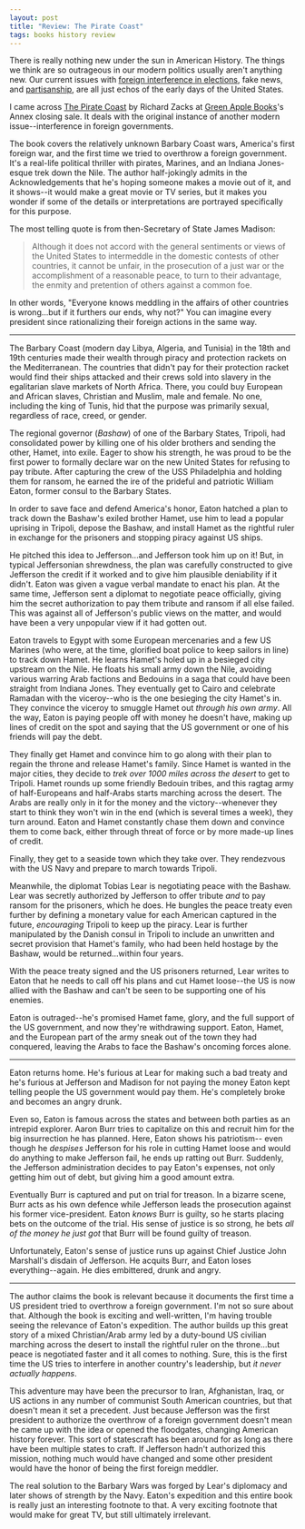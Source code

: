 ```yaml
---
layout: post
title: "Review: The Pirate Coast"
tags: books history review
---
```


There is really nothing new under the sun in American History. The things we think are so outrageous in our modern politics usually aren't anything new. 
Our current issues with [foreign interference in elections](https://founders.archives.gov/documents/Jefferson/01-12-02-0405), fake news, and [partisanship](https://www.ourdocuments.gov/doc.php?flash=false&doc=15&page=transcript), are all just echos of the early days of the United States.

I came across [The Pirate Coast](https://www.amazon.com/Pirate-Coast-Jefferson-Marines-Mission/dp/140130849X) by Richard Zacks at 
[Green Apple Books](https://www.greenapplebooks.com/)'s Annex closing sale. 
It deals with the original instance of another modern issue--interference in foreign governments.

The book covers the relatively unknown Barbary Coast wars, America's first foreign war, and the first time we tried to overthrow a foreign government.
It's a real-life political thriller with pirates, Marines, and an Indiana Jones-esque trek down the Nile. The author half-jokingly admits in the Acknowledgements that he's hoping someone makes a movie out of it, and it shows--it would make a great movie or TV series, but it makes you wonder if some of the details or interpretations are portrayed specifically for this purpose.

The most telling quote is from then-Secretary of State James Madison:
> Although it does not accord with the general sentiments or views of the United States to intermeddle in the domestic contests of other countries, it cannot be unfair, in the prosecution of a just war or the accomplishment of a reasonable peace, to turn to their advantage, the enmity and pretention of others against a common foe.

In other words, "Everyone knows meddling in the affairs of other countries is wrong...but if it furthers our ends, why not?" You can imagine every president since rationalizing their foreign actions in the same way.

---

The Barbary Coast (modern day Libya, Algeria, and Tunisia) in the 18th and 19th centuries made their wealth through piracy and protection rackets on the Mediterranean. The countries that didn't pay for their protection racket would find their ships attacked and their crews sold into slavery in the  egalitarian slave markets of North Africa. There, you could buy European and African slaves, Christian and Muslim, male and female. No one, including the king of Tunis, hid that the purpose was primarily sexual, regardless of race, creed, or gender.

The regional governor (_Bashaw_) of one of the Barbary States, Tripoli, had consolidated power by killing one of his older brothers and sending the other, Hamet, into exile. Eager to show his strength, he was proud to be the first power to formally declare war on the new United States for 
refusing to pay tribute. After capturing the crew of the USS Philadelphia and holding them for ransom, he earned the ire of the prideful and patriotic William Eaton, former consul to the Barbary States.

In order to save face and defend America's honor, Eaton hatched a plan to track down the Bashaw's exiled brother Hamet, use him to lead a popular uprising in Tripoli, depose the Bashaw, and install Hamet as the rightful ruler in exchange for the prisoners and stopping piracy against US ships.

He pitched this idea to Jefferson...and Jefferson took him up on it! 
But, in typical Jeffersonian shrewdness, the plan was carefully constructed to give Jefferson the credit if it worked and to give him plausible deniability if it didn't. Eaton was given a vague verbal mandate to enact his plan. At the same time, Jefferson sent a diplomat to negotiate peace officially, giving him the secret authorization to pay them tribute and ransom if all else failed. This was against all of Jefferson's public views on the matter, and would have been a very unpopular view if it had gotten out.

Eaton travels to Egypt with some European mercenaries and a few US Marines (who were, at the time, glorified boat police to keep sailors in line) to track down Hamet. He learns Hamet's holed up in a besieged city upstream on the Nile. He floats his small army down the Nile, avoiding various warring Arab factions and Bedouins in a saga that could have been straight from Indiana Jones. They eventually get to Cairo and celebrate Ramadan with the viceroy--who is the one besieging the city Hamet's in. They convince the viceroy to smuggle Hamet out _through his own army_. All the way, Eaton is
paying people off with money he doesn't have, making up lines of credit on the spot and saying that the US government or one of his friends will pay the debt.

They finally get Hamet and convince him to go along with their plan to regain the throne and release Hamet's family. Since Hamet is wanted in the major cities, they decide to _trek over 1000 miles across the desert_ to get to Tripoli. Hamet rounds up some friendly Bedouin tribes, and this ragtag army of half-Europeans and half-Arabs starts marching across the desert. The Arabs are really only in it for the money and the victory--whenever they start to think they won't win in the end (which is several times a week), they turn around. Eaton and Hamet constantly chase them down and convince them to come back, either through threat of force or by more made-up lines of credit.

Finally, they get to a seaside town which they take over. They rendezvous with the US Navy and prepare to march towards Tripoli.

Meanwhile, the diplomat Tobias Lear is negotiating peace with the Bashaw. 
Lear was secretly authorized by Jefferson to offer tribute _and_ to pay ransom for the prisoners, which he does. He bungles the peace treaty even further by defining a monetary value for each American captured in the future, _encouraging_ Tripoli to keep up the piracy. Lear is further manipulated by the Danish consul in Tripoli to include an unwritten and secret provision that Hamet's family, who had been held hostage by the Bashaw, would be returned...within four years.

With the peace treaty signed and the US prisoners returned, Lear writes to Eaton that he needs to call off his plans and cut Hamet loose--the US is now allied with the Bashaw and can't be seen to be supporting one of his enemies. 

Eaton is outraged--he's promised Hamet fame, glory, and the full support of the US government, and now they're withdrawing support. Eaton, Hamet, and the European part of the army sneak out
of the town they had conquered, leaving the Arabs to face the Bashaw's oncoming forces alone. 

---

Eaton returns home. He's furious at Lear for making such a bad treaty and he's furious at Jefferson and Madison for not paying the money Eaton kept telling people the US government would pay them. He's completely broke and becomes an angry drunk.

Even so, Eaton is famous across the states and between both parties as an intrepid explorer. Aaron Burr tries to capitalize on this and recruit him 
for the big insurrection he has planned. Here, Eaton shows his patriotism--
even though he _despises_ Jefferson for his role in cutting Hamet loose and would do anything to make Jefferson fail, he ends up ratting out Burr. Suddenly, the Jefferson administration decides to pay Eaton's expenses, not only getting him out of debt, but giving him a good amount extra.

Eventually Burr is captured and put on trial for treason. In a bizarre scene,
Burr acts as his own defence while Jefferson leads the prosecution against his
former vice-president. Eaton _knows_ Burr is guilty, so he starts placing bets on the outcome of the trial. His sense of justice is so strong, he bets _all of the money he just got_ that Burr will be found guilty of treason.

Unfortunately, Eaton's sense of justice runs up against Chief Justice John Marshall's disdain of Jefferson. He acquits Burr, and Eaton loses everything--again. He dies embittered, drunk and angry.

---

The author claims the book is relevant because it documents the first time a US president tried to overthrow a foreign government. I'm not so sure about that. Although the book is exciting and well-written, I'm having trouble seeing the relevance of Eaton's expedition. The author builds up this great story of a mixed Christian/Arab army led by a duty-bound US civilian marching across the desert to install the rightful ruler on the throne...but peace is negotiated faster and it all comes to nothing. Sure, this is the first time the US tries to interfere in another country's leadership, but _it never actually happens_.

This adventure may have been the precursor to Iran, Afghanistan, Iraq, or US actions in any number of communist South American countries, but that doesn't mean it set a precedent. Just because Jefferson was the first president to authorize the overthrow of a foreign government
doesn't mean he came up with the idea or opened the floodgates, changing American history forever. This sort of statescraft has been around for as long as there have been multiple states to craft. If Jefferson hadn't authorized this mission, nothing much would have changed and some other president would have the honor of being the first foreign meddler.

The real solution to the Barbary Wars was forged by Lear's diplomacy and later shows of strength by the Navy. Eaton's expedition and this entire book is really just an interesting footnote to that. A very exciting footnote that would make for great TV, but still ultimately irrelevant.
